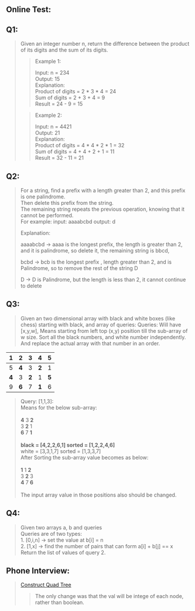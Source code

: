 ## Online Test:
 
 ## Q1:
>
> Given an integer number n, return the difference between the product of its digits and the sum of its digits. <br>
>> Example 1:
>> 
>> Input: n = 234 <br>
>> Output: 15  <br>
>> Explanation:  <br>
>> Product of digits = 2 * 3 * 4 = 24 <br> 
>>  Sum of digits = 2 + 3 + 4 = 9  <br>
>>  Result = 24 - 9 = 15 <br>
>
>> Example 2: <br>
>>  
>>  Input: n = 4421 <br>
>>  Output: 21 <br>
>>  Explanation:  <br>
>>  Product of digits = 4 * 4 * 2 * 1 = 32 <br> 
>>  Sum of digits = 4 + 4 + 2 + 1 = 11  <br>
>>  Result = 32 - 11 = 21 <br>

 ## Q2:
>
>For a string, find a prefix with a length greater than 2, and this prefix is one palindrome. <br>
> Then delete this prefix from the string. <br>
> The remaining string repeats the previous operation, knowing that it cannot be performed. <br>
> For example: input: aaaabcbd output: d <br>
> 
> Explanation:
> 
> aaaabcbd -> aaaa is the longest prefix, the length is greater than 2, and it is palindrome, so delete it, the remaining string is bbcd,
> 
> bcbd -> bcb is the longest prefix , length greater than 2, and is Palindrome, so to remove the rest of the string D
> 
> D -> D is Palindrome, but the length is less than 2, it cannot continue to delete
 
 ## Q3:
>  Given an two dimensional array with black and white boxes (like chess) starting with black, and array of queries:
>      Queries: Will have [x,y,w], Means starting from left top (x,y) position till the sub-array of w size.
>          Sort all the black numbers, and white number independently.
>          And replace the actual array with that number in an order.
>

| **1** 	| 2 	| **3** 	| 4 	| **5**
|---	|---	|---	|---	|---
| 5 	| **4** 	| 3 	| **2** 	| 1 
| **4** 	| 3 	| **2** 	| 1 	| **5** 
| 9 	| **6** 	| 7 	| **1** 	| 6
>
>    Query: [1,1,3]: <br>
>      Means for the below sub-array: <br><br>
>              **4** 3 **2** <br>
>              3 **2** 1 <br>
>              **6** 7 **1** <br> <br>
>              **black = [4,2,2,6,1]  sorted = [1,2,2,4,6]      <br>**
>              white = [3,3,1,7]    sorted = [1,3,3,7]        <br>
>   After Sorting the sub-array value becomes as below: <br> <br>
>              **1** 1 **2** <br>
>              3 **2** 3 <br>
>              **4** 7 **6** <br> <br>
>   The input array value in those positions also should be changed.

 ## Q4:
>Given two arrays a, b and queries <br>
>Queries are of two types: <br>
>     1. [0,i,n]  -> set the value at b[i] = n <br>
>     2. [1,x]    -> find the number of pairs that can form a[i] + b[j] == x <br>
>Return the list of values of query 2.

## Phone Interview:

> [Construct Quad Tree](https://leetcode.com/problems/construct-quad-tree/)
>> The only change was that the val will be intege of each node, rather than boolean.